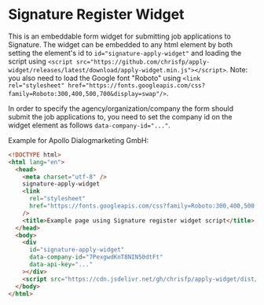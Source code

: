 # Signature Register Widget

This is an embeddable form widget for submitting job applications to Signature. The widget can be embedded to any html element by both setting the element's id to `id="signature-apply-widget"` and loading the script using `<script src="https://github.com/chrisfp/apply-widget/releases/latest/download/apply-widget.min.js"></script>`. Note: you also need to load the Google font "Roboto" using `<link rel="stylesheet" href="https://fonts.googleapis.com/css?family=Roboto:300,400,500,700&display=swap"/>`.

In order to specify the agency/organization/company the form should submit the job applications to, you need to set the company id on the widget element as follows `data-company-id="..."`.

Example for Apollo Dialogmarketing GmbH:

```html
<!DOCTYPE html>
<html lang="en">
  <head>
    <meta charset="utf-8" />
    signature-apply-widget
    <link
      rel="stylesheet"
      href="https://fonts.googleapis.com/css?family=Roboto:300,400,500,700&display=swap"
    />
    <title>Example page using Signature register widget script</title>
  </head>
  <body>
    <div
      id="signature-apply-widget"
      data-company-id="7PexgwdKnT8NIN50dtFt"
      data-api-key="..."
    ></div>
    <script src="https://cdn.jsdelivr.net/gh/chrisfp/apply-widget/dist/apply-widget.min.js"></script>
  </body>
</html>
```
